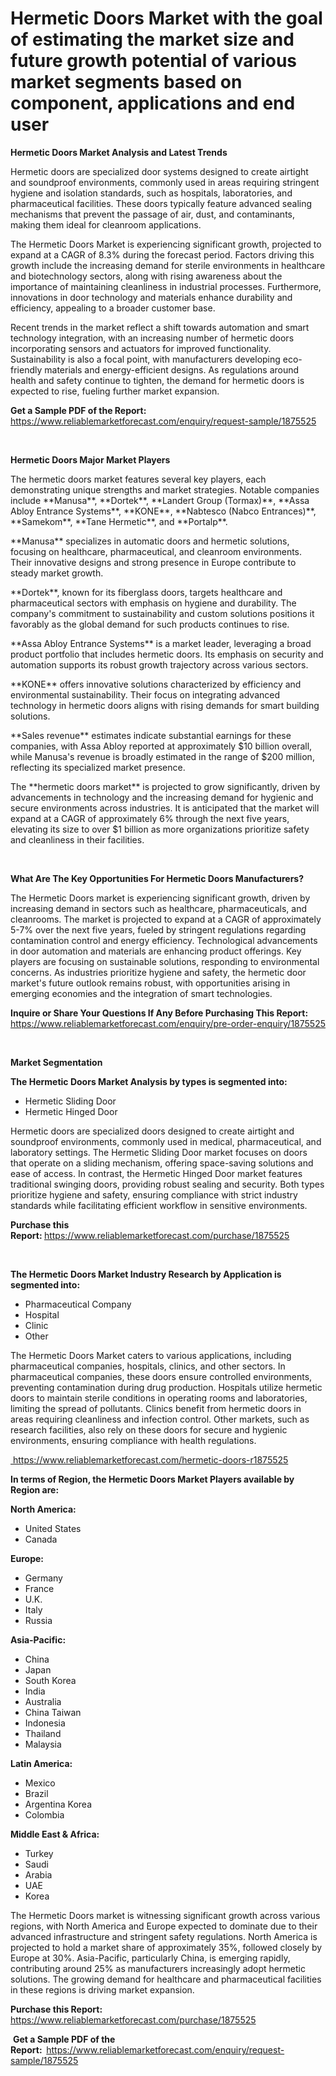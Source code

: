 <p><h1>Hermetic Doors Market with the goal of estimating the market size and future growth potential of various market segments based on component, applications and end user</h1></p><p><strong>Hermetic Doors Market Analysis and Latest Trends</strong></p>
<p><p>Hermetic doors are specialized door systems designed to create airtight and soundproof environments, commonly used in areas requiring stringent hygiene and isolation standards, such as hospitals, laboratories, and pharmaceutical facilities. These doors typically feature advanced sealing mechanisms that prevent the passage of air, dust, and contaminants, making them ideal for cleanroom applications.</p><p>The Hermetic Doors Market is experiencing significant growth, projected to expand at a CAGR of 8.3% during the forecast period. Factors driving this growth include the increasing demand for sterile environments in healthcare and biotechnology sectors, along with rising awareness about the importance of maintaining cleanliness in industrial processes. Furthermore, innovations in door technology and materials enhance durability and efficiency, appealing to a broader customer base.</p><p>Recent trends in the market reflect a shift towards automation and smart technology integration, with an increasing number of hermetic doors incorporating sensors and actuators for improved functionality. Sustainability is also a focal point, with manufacturers developing eco-friendly materials and energy-efficient designs. As regulations around health and safety continue to tighten, the demand for hermetic doors is expected to rise, fueling further market expansion.</p></p>
<p><strong>Get a Sample PDF of the Report:&nbsp;</strong> <a href="https://www.reliablemarketforecast.com/enquiry/request-sample/1875525?utm_campaign=3294&utm_medium=2&utm_source=Github&utm_content=ia&utm_term=16042025&utm_id=hermetic-doors">https://www.reliablemarketforecast.com/enquiry/request-sample/1875525</a></p>
<p>&nbsp;</p>
<p><strong>Hermetic Doors Major Market Players</strong></p>
<p><p>The hermetic doors market features several key players, each demonstrating unique strengths and market strategies. Notable companies include **Manusa**, **Dortek**, **Landert Group (Tormax)**, **Assa Abloy Entrance Systems**, **KONE**, **Nabtesco (Nabco Entrances)**, **Samekom**, **Tane Hermetic**, and **Portalp**.</p><p>**Manusa** specializes in automatic doors and hermetic solutions, focusing on healthcare, pharmaceutical, and cleanroom environments. Their innovative designs and strong presence in Europe contribute to steady market growth. </p><p>**Dortek**, known for its fiberglass doors, targets healthcare and pharmaceutical sectors with emphasis on hygiene and durability. The company's commitment to sustainability and custom solutions positions it favorably as the global demand for such products continues to rise.</p><p>**Assa Abloy Entrance Systems** is a market leader, leveraging a broad product portfolio that includes hermetic doors. Its emphasis on security and automation supports its robust growth trajectory across various sectors.</p><p>**KONE** offers innovative solutions characterized by efficiency and environmental sustainability. Their focus on integrating advanced technology in hermetic doors aligns with rising demands for smart building solutions.</p><p>**Sales revenue** estimates indicate substantial earnings for these companies, with Assa Abloy reported at approximately $10 billion overall, while Manusa's revenue is broadly estimated in the range of $200 million, reflecting its specialized market presence.</p><p>The **hermetic doors market** is projected to grow significantly, driven by advancements in technology and the increasing demand for hygienic and secure environments across industries. It is anticipated that the market will expand at a CAGR of approximately 6% through the next five years, elevating its size to over $1 billion as more organizations prioritize safety and cleanliness in their facilities.</p></p>
<p>&nbsp;</p>
<p><strong>What Are The Key Opportunities For Hermetic Doors Manufacturers?</strong></p>
<p><p>The Hermetic Doors market is experiencing significant growth, driven by increasing demand in sectors such as healthcare, pharmaceuticals, and cleanrooms. The market is projected to expand at a CAGR of approximately 5-7% over the next five years, fueled by stringent regulations regarding contamination control and energy efficiency. Technological advancements in door automation and materials are enhancing product offerings. Key players are focusing on sustainable solutions, responding to environmental concerns. As industries prioritize hygiene and safety, the hermetic door market's future outlook remains robust, with opportunities arising in emerging economies and the integration of smart technologies.</p></p>
<p><strong>Inquire or Share Your Questions If Any Before Purchasing This Report:</strong> <a href="https://www.reliablemarketforecast.com/enquiry/pre-order-enquiry/1875525?utm_campaign=3294&utm_medium=2&utm_source=Github&utm_content=ia&utm_term=16042025&utm_id=hermetic-doors">https://www.reliablemarketforecast.com/enquiry/pre-order-enquiry/1875525</a></p>
<p>&nbsp;</p>
<p><strong>Market Segmentation</strong></p>
<p><strong>The Hermetic Doors Market Analysis by types is segmented into:</strong></p>
<p><ul><li>Hermetic Sliding Door</li><li>Hermetic Hinged Door</li></ul></p>
<p><p>Hermetic doors are specialized doors designed to create airtight and soundproof environments, commonly used in medical, pharmaceutical, and laboratory settings. The Hermetic Sliding Door market focuses on doors that operate on a sliding mechanism, offering space-saving solutions and ease of access. In contrast, the Hermetic Hinged Door market features traditional swinging doors, providing robust sealing and security. Both types prioritize hygiene and safety, ensuring compliance with strict industry standards while facilitating efficient workflow in sensitive environments.</p></p>
<p><strong>Purchase this Report:&nbsp;</strong><a href="https://www.reliablemarketforecast.com/purchase/1875525?utm_campaign=3294&utm_medium=2&utm_source=Github&utm_content=ia&utm_term=16042025&utm_id=hermetic-doors">https://www.reliablemarketforecast.com/purchase/1875525</a></p>
<p>&nbsp;</p>
<p><strong>The Hermetic Doors Market Industry Research by Application is segmented into:</strong></p>
<p><ul><li>Pharmaceutical Company</li><li>Hospital</li><li>Clinic</li><li>Other</li></ul></p>
<p><p>The Hermetic Doors Market caters to various applications, including pharmaceutical companies, hospitals, clinics, and other sectors. In pharmaceutical companies, these doors ensure controlled environments, preventing contamination during drug production. Hospitals utilize hermetic doors to maintain sterile conditions in operating rooms and laboratories, limiting the spread of pollutants. Clinics benefit from hermetic doors in areas requiring cleanliness and infection control. Other markets, such as research facilities, also rely on these doors for secure and hygienic environments, ensuring compliance with health regulations.</p></p>
<p><a href="https://www.reliablemarketforecast.com/hermetic-doors-r1875525?utm_campaign=3294&utm_medium=2&utm_source=Github&utm_content=ia&utm_term=16042025&utm_id=hermetic-doors">&nbsp;https://www.reliablemarketforecast.com/hermetic-doors-r1875525</a></p>
<p><strong>In terms of Region, the Hermetic Doors Market Players available by Region are:</strong></p>
<p>
    <p> <strong> North America: </strong>
        <ul>
            <li>United States</li>
            <li>Canada</li>
        </ul>
        </p> 
    <p> <strong> Europe: </strong>
        <ul>
            <li>Germany</li>
            <li>France</li>
            <li>U.K.</li>
            <li>Italy</li>
            <li>Russia</li>
        </ul>
        </p> 
    <p> <strong> Asia-Pacific: </strong>
        <ul>
            <li>China</li>
            <li>Japan</li>
            <li>South Korea</li>
            <li>India</li>
            <li>Australia</li>
            <li>China Taiwan</li>
            <li>Indonesia</li>
            <li>Thailand</li>
            <li>Malaysia</li>
        </ul>
        </p> 
    <p> <strong> Latin America: </strong>
        <ul>
            <li>Mexico</li>
            <li>Brazil</li>
            <li>Argentina Korea</li>
            <li>Colombia</li>
        </ul>
        </p> 
    <p> <strong> Middle East & Africa: </strong>
        <ul>
            <li>Turkey</li>
            <li>Saudi</li>
            <li>Arabia</li>
            <li>UAE</li>
            <li>Korea</li>
        </ul>
    </p>
    </p>
<p><p>The Hermetic Doors market is witnessing significant growth across various regions, with North America and Europe expected to dominate due to their advanced infrastructure and stringent safety regulations. North America is projected to hold a market share of approximately 35%, followed closely by Europe at 30%. Asia-Pacific, particularly China, is emerging rapidly, contributing around 25% as manufacturers increasingly adopt hermetic solutions. The growing demand for healthcare and pharmaceutical facilities in these regions is driving market expansion.</p></p>
<p><strong>Purchase this Report: </strong><a href="https://www.reliablemarketforecast.com/purchase/1875525?utm_campaign=3294&utm_medium=2&utm_source=Github&utm_content=ia&utm_term=16042025&utm_id=hermetic-doors">https://www.reliablemarketforecast.com/purchase/1875525</a></p>
<p>&nbsp;<strong>Get a Sample PDF of the Report:&nbsp;&nbsp;</strong><a href="https://www.reliablemarketforecast.com/enquiry/request-sample/1875525?utm_campaign=3294&utm_medium=2&utm_source=Github&utm_content=ia&utm_term=16042025&utm_id=hermetic-doors">https://www.reliablemarketforecast.com/enquiry/request-sample/1875525</a></p>
<p><strong></strong></p>
<p><p></p><p></p><p></p></p>